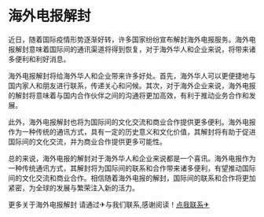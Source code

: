 # 海外电报解封

近日，随着国际疫情形势逐渐好转，许多国家纷纷宣布解封海外电报服务。海外电报解封意味着国际间的通讯渠道将得到恢复，对于海外华人和企业来说，将带来诸多便利和利好消息。

海外电报解封将给海外华人和企业带来许多好处。首先，海外华人可以更便捷地与国内家人和朋友进行联系，传递关心和问候。其次，对于海外企业来说，海外电报的解封将意味着与国内合作伙伴之间的沟通将更加高效，有利于推动业务合作和发展。

此外，海外电报解封也将为国际间的文化交流和商业合作提供更多便利。海外电报作为一种传统的通讯方式，具有一定的历史意义和文化价值，其解封将有助于促进国际间的文化交流，并为商业合作提供更多可能性。

总的来说，海外电报的解封对于海外华人和企业来说都是一个喜讯。海外电报作为一种传统通讯方式，其解封将为国际间的联系和合作带来诸多便利，有望推动国际间的文化交流和商业合作。相信随着海外电报的解封，国际间的联系和合作将更加紧密，为全球的发展与繁荣注入新的活力。

更多关于海外电报解封 请通过✈与我们联系,感谢阅读！[点我联系✈](https://img.G208.com)